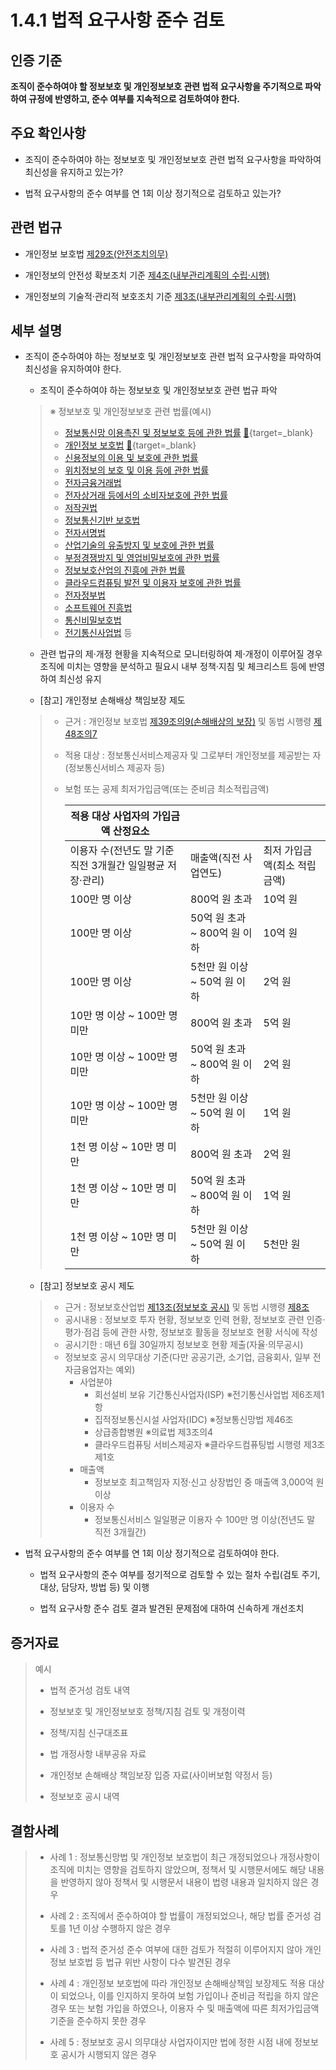 # 1.4.1 법적 요구사항 준수 검토

## 인증 기준

**조직이 준수하여야 할 정보보호 및 개인정보보호 관련 법적 요구사항을 주기적으로 파악하여 규정에 반영하고, 준수 여부를 지속적으로 검토하여야 한다.**

## 주요 확인사항

- 조직이 준수하여야 하는 정보보호 및 개인정보보호 관련 법적 요구사항을 파악하여 최신성을 유지하고 있는가?

- 법적 요구사항의 준수 여부를 연 1회 이상 정기적으로 검토하고 있는가?

## 관련 법규

- 개인정보 보호법 [제29조(안전조치의무)](https://www.law.go.kr/법령/개인정보보호법/제29조 "링크로 이동")

- 개인정보의 안전성 확보조치 기준 [제4조(내부관리계획의 수립·시행)](https://www.law.go.kr/행정규칙/(개인정보보호위원회)개인정보의안전성확보조치기준/제4조 "링크로 이동")

- 개인정보의 기술적·관리적 보호조치 기준 [제3조(내부관리계획의 수립·시행)](https://www.law.go.kr/행정규칙/(개인정보보호위원회)개인정보의기술적·관리적보호조치기준/제3조 "링크로 이동")

## 세부 설명

- 조직이 준수하여야 하는 정보보호 및 개인정보보호 관련 법적 요구사항을 파악하여 최신성을 유지하여야 한다.

    - 조직이 준수하여야 하는 정보보호 및 개인정보보호 관련 법규 파악
    >
    > ※ 정보보호 및 개인정보보호 관련 법률(예시)
    >
    > - [정보통신망 이용촉진 및 정보보호 등에 관한 법률](https://www.law.go.kr/법령/정보통신망이용촉진및정보보호등에관한법률 "링크로 이동") [🔗](https://www.law.go.kr/법령/정보통신망이용촉진및정보보호등에관한법률 "새 창에서 열기"){target=_blank}
    > - [개인정보 보호법](https://www.law.go.kr/법령/개인정보보호법 "링크로 이동") [🔗](https://www.law.go.kr/법령/개인정보보호법 "새 창에서 열기"){target=_blank}
    > - [신용정보의 이용 및 보호에 관한 법률](https://www.law.go.kr/법령/신용정보의이용및보호에관한법률 "링크로 이동")
    > - [위치정보의 보호 및 이용 등에 관한 법률](https://www.law.go.kr/법령/위치정보의보호및이용등에관한법률 "링크로 이동")
    > - [전자금융거래법](https://www.law.go.kr/법령/전자금융거래법 "링크로 이동")
    > - [전자상거래 등에서의 소비자보호에 관한 법률](https://www.law.go.kr/법령/전자상거래등에서의소비자보호에관한법률 "링크로 이동")
    > - [저작권법](https://www.law.go.kr/법령/저작권법 "링크로 이동")
    > - [정보통신기반 보호법](https://www.law.go.kr/법령/정보통신기반보호법 "링크로 이동")
    > - [전자서명법](https://www.law.go.kr/법령/전자서명법 "링크로 이동")
    > - [산업기술의 유출방지 및 보호에 관한 법률](https://www.law.go.kr/법령/산업기술의유출방지및보호에관한법률 "링크로 이동")
    > - [부정경쟁방지 및 영업비밀보호에 관한 법률](https://www.law.go.kr/법령/부정경쟁방지및영업비밀보호에관한법률 "링크로 이동")
    > - [정보보호산업의 진흥에 관한 법률](https://www.law.go.kr/법령/정보보호산업의진흥에관한법률 "링크로 이동")
    > - [클라우드컴퓨팅 발전 및 이용자 보호에 관한 법률](https://www.law.go.kr/법령/클라우드컴퓨팅발전및이용자보호에관한법률 "링크로 이동")
    > - [전자정부법](https://www.law.go.kr/법령/전자정부법 "링크로 이동")
    > - [소프트웨어 진흥법](https://www.law.go.kr/법령/소프트웨어진흥법 "링크로 이동")
    > - [통신비밀보호법](https://www.law.go.kr/법령/통신비밀보호법 "링크로 이동")
    > - [전기통신사업법](https://www.law.go.kr/법령/전기통신사업법 "링크로 이동") 등

    - 관련 법규의 제·개정 현황을 지속적으로 모니터링하여 제·개정이 이루어질 경우 조직에 미치는 영향을 분석하고 필요시 내부 정책·지침 및 체크리스트 등에 반영하여 최신성 유지

    - [참고] 개인정보 손해배상 책임보장 제도
    >
    > - 근거 : 개인정보 보호법 [제39조의9(손해배상의 보장)](https://www.law.go.kr/법령/개인정보보호법/제39조의9 "링크로 이동") 및 동법 시행령 [제48조의7](https://www.law.go.kr/법령/개인정보보호법시행령/제48조의7 "링크로 이동")
    > - 적용 대상 : 정보통신서비스제공자 및 그로부터 개인정보를 제공받는 자(정보통신서비스 제공자 등)
    > - 보험 또는 공제 최저가입금액(또는 준비금 최소적립금액)
    >
    >   | 적용 대상 사업자의 가입금액 산정요소 ||  |
    >   | --- | --- | --- |
    >   | 이용자 수(전년도 말 기준 직전 3개월간 일일평균 저장·관리) | 매출액(직전 사업연도) | 최저 가입금액(최소 적립금액) |
    >   | 100만 명 이상 | 800억 원 초과 | 10억 원 |
    >   | 100만 명 이상 | 50억 원 초과 ~ 800억 원 이하 | 10억 원 |
    >   | 100만 명 이상 | 5천만 원 이상 ~ 50억 원 이하 | 2억 원 |
    >   | 10만 명 이상 ~ 100만 명 미만 | 800억 원 초과 | 5억 원 |
    >   | 10만 명 이상 ~ 100만 명 미만 | 50억 원 초과 ~ 800억 원 이하 | 2억 원 |
    >   | 10만 명 이상 ~ 100만 명 미만 | 5천만 원 이상 ~ 50억 원 이하 | 1억 원 |
    >   | 1천 명 이상 ~ 10만 명 미만 | 800억 원 초과 | 2억 원 |
    >   | 1천 명 이상 ~ 10만 명 미만 | 50억 원 초과 ~ 800억 원 이하 | 1억 원 |
    >   | 1천 명 이상 ~ 10만 명 미만 | 5천만 원 이상 ~ 50억 원 이하 | 5천만 원 |

    - [참고] 정보보호 공시 제도
    >
    > - 근거 : 정보보호산업법 [제13조(정보보호 공시)](https://www.law.go.kr/법령/정보보호산업의진흥에관한법률/제13조 "링크로 이동") 및 동법 시행령 [제8조](https://www.law.go.kr/법령/정보보호산업의진흥에관한법률시행령/제8조 "링크로 이동")
    > - 공시내용 : 정보보호 투자 현황, 정보보호 인력 현황, 정보보호 관련 인증·평가·점검 등에 관한 사항, 정보보호 활동을 정보보호 현황 서식에 작성
    > - 공시기한 : 매년 6월 30일까지 정보보호 현황 제출(자율·의무공시)
    > - 정보보호 공시 의무대상 기준(다만 공공기관, 소기업, 금융회사, 일부 전자금융업자는 예외)
    >     - 사업분야
    >         - 회선설비 보유 기간통신사업자(ISP) ※전기통신사업법 제6조제1항
    >         - 집적정보통신시설 사업자(IDC) ※정보통신망법 제46조
    >         - 상급종합병원 ※의료법 제3조의4
    >         - 클라우드컴퓨팅 서비스제공자 ※클라우드컴퓨팅법 시행령 제3조제1호
    >     - 매출액
    >         - 정보보호 최고책임자 지정·신고 상장법인 중 매출액 3,000억 원 이상
    >     - 이용자 수
    >         - 정보통신서비스 일일평균 이용자 수 100만 명 이상(전년도 말 직전 3개월간)

- 법적 요구사항의 준수 여부를 연 1회 이상 정기적으로 검토하여야 한다.

    - 법적 요구사항의 준수 여부를 정기적으로 검토할 수 있는 절차 수립(검토 주기, 대상, 담당자, 방법 등) 및 이행

    - 법적 요구사항 준수 검토 결과 발견된 문제점에 대하여 신속하게 개선조치

## 증거자료

> 예시
>
> - 법적 준거성 검토 내역
>
> - 정보보호 및 개인정보보호 정책/지침 검토 및 개정이력
>
> - 정책/지침 신구대조표
>
> - 법 개정사항 내부공유 자료
>
> - 개인정보 손해배상 책임보장 입증 자료(사이버보험 약정서 등)
>
> - 정보보호 공시 내역

## 결함사례

> - 사례 1 : 정보통신망법 및 개인정보 보호법이 최근 개정되었으나 개정사항이 조직에 미치는 영향을 검토하지 않았으며, 정책서 및 시행문서에도 해당 내용을 반영하지 않아 정책서 및 시행문서 내용이 법령 내용과 일치하지 않은 경우
>
> - 사례 2 : 조직에서 준수하여야 할 법률이 개정되었으나, 해당 법률 준거성 검토를 1년 이상 수행하지 않은 경우
>
> - 사례 3 : 법적 준거성 준수 여부에 대한 검토가 적절히 이루어지지 않아 개인정보 보호법 등 법규 위반 사항이 다수 발견된 경우
>
> - 사례 4 : 개인정보 보호법에 따라 개인정보 손해배상책임 보장제도 적용 대상이 되었으나, 이를 인지하지 못하여 보험 가입이나 준비금 적립을 하지 않은 경우 또는 보험 가입을 하였으나, 이용자 수 및 매출액에 따른 최저가입금액 기준을 준수하지 못한 경우
>
> - 사례 5 : 정보보호 공시 의무대상 사업자이지만 법에 정한 시점 내에 정보보호 공시가 시행되지 않은 경우
